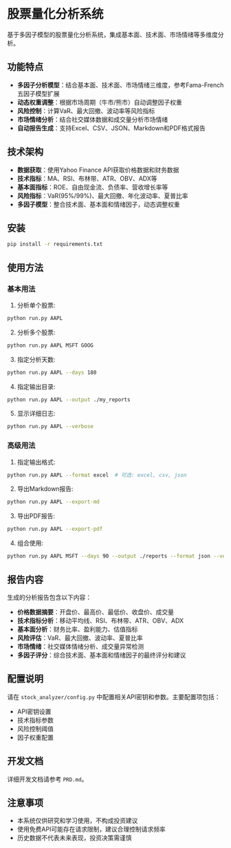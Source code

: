 # 股票量化分析系统

基于多因子模型的股票量化分析系统，集成基本面、技术面、市场情绪等多维度分析。

## 功能特点

- **多因子分析模型**：结合基本面、技术面、市场情绪三维度，参考Fama-French五因子模型扩展
- **动态权重调整**：根据市场周期（牛市/熊市）自动调整因子权重
- **风险控制**：计算VaR、最大回撤、波动率等风险指标
- **市场情绪分析**：结合社交媒体数据和成交量分析市场情绪
- **自动报告生成**：支持Excel、CSV、JSON、Markdown和PDF格式报告

## 技术架构

- **数据获取**：使用Yahoo Finance API获取价格数据和财务数据
- **技术指标**：MA、RSI、布林带、ATR、OBV、ADX等
- **基本面指标**：ROE、自由现金流、负债率、营收增长率等
- **风险指标**：VaR(95%/99%)、最大回撤、年化波动率、夏普比率
- **多因子模型**：整合技术面、基本面和情绪因子，动态调整权重

## 安装

```bash
pip install -r requirements.txt
```

## 使用方法

### 基本用法

1. 分析单个股票:
```bash
python run.py AAPL
```

2. 分析多个股票:
```bash
python run.py AAPL MSFT GOOG
```

3. 指定分析天数:
```bash
python run.py AAPL --days 180
```

4. 指定输出目录:
```bash
python run.py AAPL --output ./my_reports
```

5. 显示详细日志:
```bash
python run.py AAPL --verbose
```

### 高级用法

1. 指定输出格式:
```bash
python run.py AAPL --format excel  # 可选: excel, csv, json
```

2. 导出Markdown报告:
```bash
python run.py AAPL --export-md
```

3. 导出PDF报告:
```bash
python run.py AAPL --export-pdf
```

4. 组合使用:
```bash
python run.py AAPL MSFT --days 90 --output ./reports --format json --verbose
```

## 报告内容

生成的分析报告包含以下内容：

- **价格数据摘要**：开盘价、最高价、最低价、收盘价、成交量
- **技术指标分析**：移动平均线、RSI、布林带、ATR、OBV、ADX
- **基本面分析**：财务比率、盈利能力、估值指标
- **风险评估**：VaR、最大回撤、波动率、夏普比率
- **市场情绪**：社交媒体情绪分析、成交量异常检测
- **多因子评分**：综合技术面、基本面和情绪因子的最终评分和建议

## 配置说明

请在 `stock_analyzer/config.py` 中配置相关API密钥和参数。主要配置项包括：

- API密钥设置
- 技术指标参数
- 风险控制阈值
- 因子权重配置

## 开发文档

详细开发文档请参考 `PRD.md`。

## 注意事项

- 本系统仅供研究和学习使用，不构成投资建议
- 使用免费API可能存在请求限制，建议合理控制请求频率
- 历史数据不代表未来表现，投资决策需谨慎 
